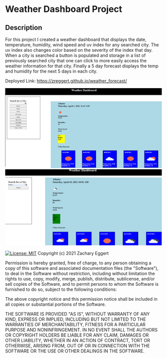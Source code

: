 # Weather Dashboard Project

## Description

For this project I created a weather dashboard that displays the date, temperature, humidity, wind speed and uv index for any searched city. The uv index also changes color based on the severity of the index that day. When a city is searched a button is populated and storage in a list of previously searched city that one can click to more easily access the weather information for that city. Finally a 5 day forecast displays the temp and humidity for the next 5 days in each city.

Deployed Link:
https://zreggert.github.io/weather_forecast/

![weatherdashboard](./assets/weather_dash.png)
![another screenshot of the dashboard](./assets/weather2.png)



[![License: MIT](https://img.shields.io/badge/License-MIT-yellow.svg)](https://opensource.org/licenses/MIT)
Copyright (c) 2021 Zachary Eggert

Permission is hereby granted, free of charge, to any person obtaining a copy
of this software and associated documentation files (the "Software"), to deal
in the Software without restriction, including without limitation the rights
to use, copy, modify, merge, publish, distribute, sublicense, and/or sell
copies of the Software, and to permit persons to whom the Software is
furnished to do so, subject to the following conditions:

The above copyright notice and this permission notice shall be included in all
copies or substantial portions of the Software.

THE SOFTWARE IS PROVIDED "AS IS", WITHOUT WARRANTY OF ANY KIND, EXPRESS OR
IMPLIED, INCLUDING BUT NOT LIMITED TO THE WARRANTIES OF MERCHANTABILITY,
FITNESS FOR A PARTICULAR PURPOSE AND NONINFRINGEMENT. IN NO EVENT SHALL THE
AUTHORS OR COPYRIGHT HOLDERS BE LIABLE FOR ANY CLAIM, DAMAGES OR OTHER
LIABILITY, WHETHER IN AN ACTION OF CONTRACT, TORT OR OTHERWISE, ARISING FROM,
OUT OF OR IN CONNECTION WITH THE SOFTWARE OR THE USE OR OTHER DEALINGS IN THE
SOFTWARE.